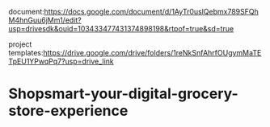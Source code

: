  document:https://docs.google.com/document/d/1AyTr0uslQebmx789SFQhM4hnGuu6jMm1/edit?usp=drivesdk&ouid=103433477431374898198&rtpof=true&sd=true
 
project templates:https://drive.google.com/drive/folders/1reNkSnfAhrfOUgymMaTETpEU1YPwqPq7?usp=drive_link


 # Shopsmart-your-digital-grocery-store-experience
